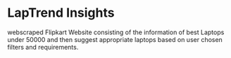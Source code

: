 # LapTrend Insights
webscraped Flipkart Website consisting of the information of best Laptops under 50000  and then suggest appropriate laptops based on user chosen filters and requirements.
